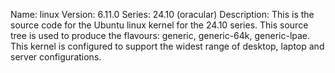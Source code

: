 Name:    linux
Version: 6.11.0
Series:  24.10 (oracular)
Description:
    This is the source code for the Ubuntu linux kernel for the 24.10 series. This
    source tree is used to produce the flavours: generic, generic-64k, generic-lpae.
    This kernel is configured to support the widest range of desktop, laptop and
    server configurations.

